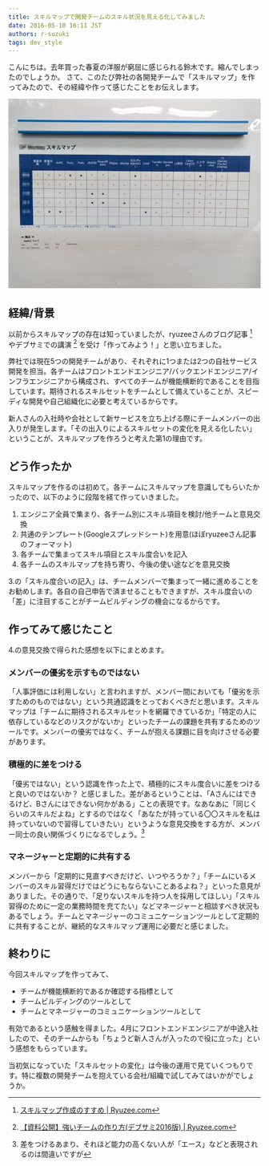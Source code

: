 ```yaml
---
title: スキルマップで開発チームのスキル状況を見える化してみました
date: 2016-05-10 16:11 JST
authors: r-suzuki
tags: dev_style
---
```


こんにちは。去年買った春夏の洋服が窮屈に感じられる鈴木です。縮んでしまったのでしょうか。
さて、このたび弊社の各開発チームで「スキルマップ」を作ってみたので、その経緯や作って感じたことをお伝えします。

![スキルマップ](/images/2016/05/skillmap_sample.jpg)

<!--more-->

## 経緯/背景

以前からスキルマップの存在は知っていましたが、ryuzeeさんのブログ記事 [^1] やデブサミでの講演 [^2] を受け「作ってみよう！」と思い立ちました。

弊社では現在5つの開発チームがあり、それぞれに1つまたは2つの自社サービス開発を担当。各チームはフロントエンドエンジニア/バックエンドエンジニア/インフラエンジニアから構成され、すべてのチームが機能横断的であることを目指しています。期待されるスキルセットをチームとして備えていることが、スピーディな開発や自己組織化に必要と考えているからです。

新人さんの入社時や会社として新サービスを立ち上げる際にチームメンバーの出入りが発生します。「その出入りによるスキルセットの変化を見える化したい」ということが、スキルマップを作ろうと考えた第1の理由です。

## どう作ったか

スキルマップを作るのは初めて。各チームにスキルマップを意識してもらいたかったので、以下のように段階を経て作っていきました。

1. エンジニア全員で集まり、各チーム別にスキル項目を検討/他チームと意見交換
2. 共通のテンプレート(Googleスプレッドシート)を用意(ほぼryuzeeさん記事のフォーマット)
3. 各チームで集まってスキル項目とスキル度合いを記入
4. 各チームのスキルマップを持ち寄り、今後の使い途などを意見交換

3.の「スキル度合いの記入」は、チームメンバーで集まって一緒に進めることをお勧めします。各自の自己申告で済ませることもできますが、スキル度合いの「差」に注目することがチームビルディングの機会になるからです。

## 作ってみて感じたこと

4.の意見交換で得られた感想を以下にまとめます。

### メンバーの優劣を示すものではない

「人事評価には利用しない」と言われますが、メンバー間においても「優劣を示すためのものではない」という共通認識をとっておくべきだと思います。スキルマップは「チームに期待されるスキルセットを網羅できているか」「特定の人に依存しているなどのリスクがないか」といったチームの課題を共有するためのツールです。メンバーの優劣ではなく、チームが抱える課題に目を向けさせる必要があります。

### 積極的に差をつける

「優劣ではない」という認識を作った上で、積極的にスキル度合いに差をつけると良いのではないか？ と感じました。差があるということは、「Aさんにはできるけど、Bさんにはできない何かがある」ことの表現です。なあなあに「同じくらいのスキルだよね」とするのではなく「あなたが持っている〇〇スキルを私は持っていないので習得していきたい」というような意見交換をする方が、メンバー同士の良い関係づくりになるでしょう。[^3]

### マネージャーと定期的に共有する

メンバーから「定期的に見直すべきだけど、いつやろうか？」「チームにいるメンバーのスキル習得だけではどうにもならないことあるよね？」といった意見がありました。その通りで、「足りないスキルを持つ人を採用してほしい」「スキル習得のために一定の業務時間を充てたい」などマネージャーと相談すべき状況もあるでしょう。チームとマネージャーのコミュニケーションツールとして定期的に共有することが、継続的なスキルマップ運用に必要だと感じました。

## 終わりに

今回スキルマップを作ってみて、

* チームが機能横断的であるか確認する指標として
* チームビルディングのツールとして
* チームとマネージャーのコミュニケーションツールとして

有効であるという感触を得ました。4月にフロントエンドエンジニアが中途入社したので、そのチームからも「ちょうど新人さんが入ったので役に立った」という感想をもらっています。

当初気になっていた「スキルセットの変化」は今後の運用で見ていくつもりです。特に複数の開発チームを抱えている会社/組織で試してみてはいかがでしょうか。

[^1]: [スキルマップ作成のすすめ | Ryuzee.com](http://www.ryuzee.com/contents/blog/7065)
[^2]: [【資料公開】強いチームの作り方(デブサミ2016版) | Ryuzee.com](http://www.ryuzee.com/contents/blog/7078)
[^3]: 差をつけるあまり、それほど能力の高くない人が「エース」などと表現されるのは間違いですが
